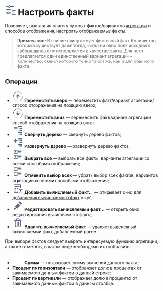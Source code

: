 # ![Настроить факты](../../images/icons/cube-cases/cube-cases-case-tune_default.svg) Настроить факты

Позволяет, выставляя флаги у нужных фактов/вариантов [агрегации](../../processors/func/aggregation-functions.md) и способов отображения, настроить отображаемые факты.

> **Примечание:** В списке присутствует фиктивный факт Количество, который существует даже тогда, когда ни одно поле исходного набора данных не используется в качестве факта. Для него предлагается один единственный вариант агрегации – Количество, смысл которого точно такой же, как и для обычного факта.

## Операции

* ![Переместить вверх](../../images/icons/toolbar-controls/moveup_default.svg) **Переместить вверх** — переместить факт/вариант агрегации/способ отображения на позицию вверх;
* ![Переместить вниз](../../images/icons/toolbar-controls/movedown_default.svg) **Переместить вниз** — переместить факт/вариант агрегации/способ отображения на позицию вниз;
* ![Свернуть дерево](../../images/icons/toolbar-controls/collapce-all_default.svg) **Свернуть дерево** — свернуть дерево фактов;
* ![Развернуть дерево](../../images/icons/toolbar-controls/open-all_default.svg) **Развернуть дерево** — развернуть дерево фактов;
* ![Выбрать все](../../images/icons/toolbar-controls/check-all_default.svg) **Выбрать все** — выбрать все факты, варианты агрегации со всеми способами отображения;
* ![Отменить выбор всех](../../images/icons/toolbar-controls/uncheck-all_default.svg) **Отменить выбор всех** — убрать выбор всех фактов, вариантов агрегации со всеми способами отображения;
* ![Добавить вычисляемый факт](../../images/icons/cube-cases/cube-cases-case-calc_default.svg) **Добавить вычисляемый факт…** — открывает окно для [добавления вычисляемого факт](./addcalculatingfact.md) в куб;
* ![Редактировать вычисляемый факт](../../images/icons/toolbar-controls/edit_default.svg) **Редактировать вычисляемый факт…** — открыть окно редактирования вычисляемого факта;
* ![Удалить вычисляемый факт](../../images/icons/toolbar-controls/delete_default.svg) **Удалить вычисляемый факт** — удаляет выделенный вычисляемый факт, добавленный ранее.

При выборе фактов следует выбрать интересуемую функцию агрегации, а также отметить, в каком виде необходимо их отобразить:

* ![ ](../../images/icons/blank.svg) **Сумма** — показывает сумму значений данного факта;
* **Процент по горизонтали** — отображает долю в процентах от занимаемого данным фактом в данной строке;
* **Процент по вертикали** — отображает долю в процентах от занимаемого данным фактом в данном столбце.
